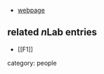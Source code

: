 

* [webpage](http://maths-people.anu.edu.au/~borger/)

## related $n$Lab entries

* [[F1]]

category: people